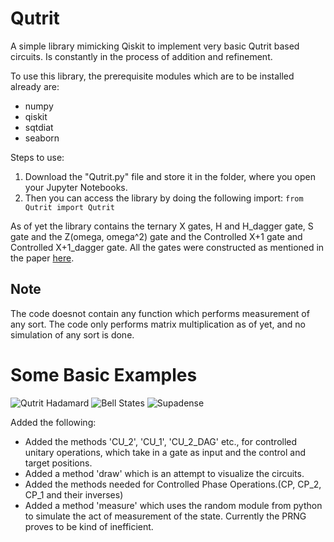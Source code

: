 # Qutrit
A simple library mimicking Qiskit to implement very basic Qutrit based circuits. Is constantly in the process of addition and refinement.

To use this library, the prerequisite modules which are to be installed already are:
- numpy
- qiskit
- sqtdiat
- seaborn

Steps to use:
1. Download the "Qutrit.py" file and store it in the folder, where you open your Jupyter Notebooks.
2. Then you can access the library by doing the following import:
  ```from Qutrit import Qutrit```

As of yet the library contains the ternary X gates, H and H_dagger gate, S gate and the Z(omega, omega^2) gate and the Controlled X+1 gate and Controlled X+1_dagger gate.
All the gates were constructed as mentioned in the paper [here](https://arxiv.org/pdf/2204.00552.pdf).

## Note
The code doesnot contain any function which performs measurement of any sort. The code only performs matrix multiplication as of yet, and no simulation of any sort is done.

# Some Basic Examples
![Qutrit Hadamard](example_imgs/Hadamard_qutrit.png)
![Bell States](example_imgs/qutrit_bell.png)
![Supadense](example_imgs/Qutrit_superdense.png)

Added the following:
- Added the methods 'CU_2', 'CU_1', 'CU_2_DAG' etc., for controlled unitary operations, which take in a gate as input and the control and target positions.
- Added a method 'draw' which is an attempt to visualize the circuits.
- Added the methods needed for Controlled Phase Operations.(CP, CP_2, CP_1 and their inverses)
- Added a method 'measure' which uses the random module from python to simulate the act of measurement of the state. Currently the PRNG proves to be kind of inefficient.

